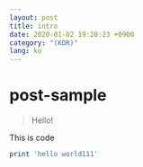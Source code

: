 ```yaml
---
layout: post
title: intro
date: 2020-01-02 19:20:23 +0900
category: "(KOR)"
lang: ko
---
```

# post-sample
> Hello!

This is code
```ruby
print 'hello world111'
```